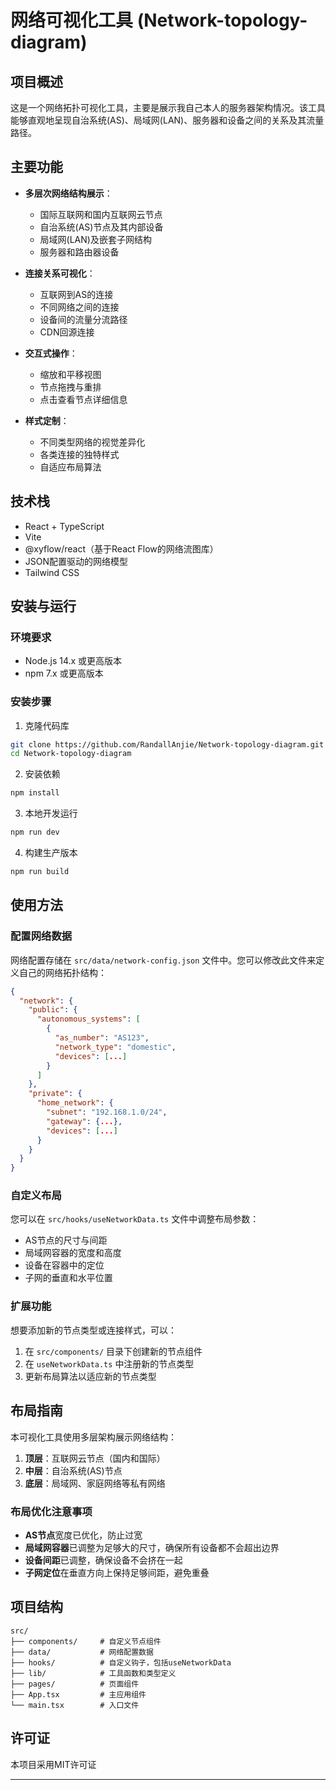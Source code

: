 # 网络可视化工具 (Network-topology-diagram)

## 项目概述

这是一个网络拓扑可视化工具，主要是展示我自己本人的服务器架构情况。该工具能够直观地呈现自治系统(AS)、局域网(LAN)、服务器和设备之间的关系及其流量路径。

## 主要功能

- **多层次网络结构展示**：
    - 国际互联网和国内互联网云节点
    - 自治系统(AS)节点及其内部设备
    - 局域网(LAN)及嵌套子网结构
    - 服务器和路由器设备

- **连接关系可视化**：
    - 互联网到AS的连接
    - 不同网络之间的连接
    - 设备间的流量分流路径
    - CDN回源连接

- **交互式操作**：
    - 缩放和平移视图
    - 节点拖拽与重排
    - 点击查看节点详细信息

- **样式定制**：
    - 不同类型网络的视觉差异化
    - 各类连接的独特样式
    - 自适应布局算法

## 技术栈

- React + TypeScript
- Vite
- @xyflow/react（基于React Flow的网络流图库）
- JSON配置驱动的网络模型
- Tailwind CSS

## 安装与运行

### 环境要求

- Node.js 14.x 或更高版本
- npm 7.x 或更高版本

### 安装步骤

1. 克隆代码库
```bash
git clone https://github.com/RandallAnjie/Network-topology-diagram.git
cd Network-topology-diagram
```

2. 安装依赖
```bash
npm install
```

3. 本地开发运行
```bash
npm run dev
```

4. 构建生产版本
```bash
npm run build
```

## 使用方法

### 配置网络数据

网络配置存储在 `src/data/network-config.json` 文件中。您可以修改此文件来定义自己的网络拓扑结构：

```json
{
  "network": {
    "public": {
      "autonomous_systems": [
        {
          "as_number": "AS123",
          "network_type": "domestic",
          "devices": [...]
        }
      ]
    },
    "private": {
      "home_network": {
        "subnet": "192.168.1.0/24",
        "gateway": {...},
        "devices": [...]
      }
    }
  }
}
```

### 自定义布局

您可以在 `src/hooks/useNetworkData.ts` 文件中调整布局参数：

- AS节点的尺寸与间距
- 局域网容器的宽度和高度
- 设备在容器中的定位
- 子网的垂直和水平位置

### 扩展功能

想要添加新的节点类型或连接样式，可以：

1. 在 `src/components/` 目录下创建新的节点组件
2. 在 `useNetworkData.ts` 中注册新的节点类型
3. 更新布局算法以适应新的节点类型

## 布局指南

本可视化工具使用多层架构展示网络结构：

1. **顶层**：互联网云节点（国内和国际）
2. **中层**：自治系统(AS)节点
3. **底层**：局域网、家庭网络等私有网络

### 布局优化注意事项

- **AS节点**宽度已优化，防止过宽
- **局域网容器**已调整为足够大的尺寸，确保所有设备都不会超出边界
- **设备间距**已调整，确保设备不会挤在一起
- **子网定位**在垂直方向上保持足够间距，避免重叠

## 项目结构

```
src/
├── components/     # 自定义节点组件
├── data/           # 网络配置数据
├── hooks/          # 自定义钩子，包括useNetworkData
├── lib/            # 工具函数和类型定义
├── pages/          # 页面组件
├── App.tsx         # 主应用组件
└── main.tsx        # 入口文件
```

## 许可证

本项目采用MIT许可证

---
